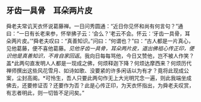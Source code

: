 ##  牙齿一具骨　耳朵两片皮

舜老夫常讥天衣怀说葛藤禅。一日问秀圆通：“近日你见怀和尚有何言句？”通曰：“一日有长老来参，怀举拂子云：‘会么？’老云不会。怀云：‘牙齿一具骨，耳朵两片皮。’”舜老夫叹曰：“真善知识。”问曰：“何谓也？”曰：“古人都是一片真心，见他葛藤，便不喜他葛藤。*见他牙齿一具骨，耳朵两片皮，道出佛祖心传正印，便识他是真善知识，不肯自家回返*。我向日每每骂他，今日又赞他，岂不被人作笑？盖*此两句直发明人人都是一现成之佛，何烦释迦下降？何烦达摩西来？何烦历代禅师撰出这些风花雪月、如诗如歌、没要紧的许多闲话以为有才？竟将此现成公案，尘封高阁。*可怜生，吾人只要此两句作无上大光明咒念一遍，则此我端坐成佛去，还要修证否？还要作为否？此是心传正印，为天衣怀指出，为舜老夫叹赏，有志者明此，则一切皆不足问矣。”

